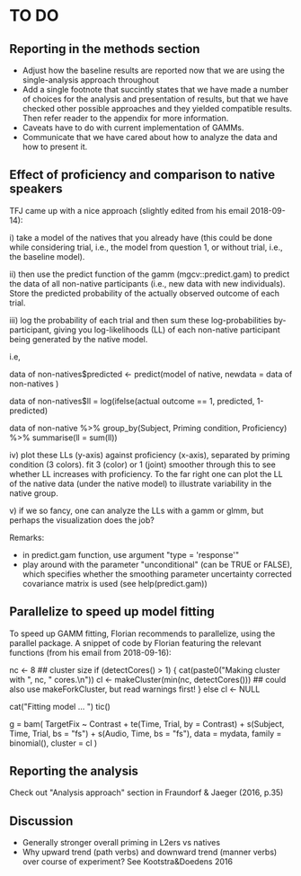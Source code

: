 TO DO
=====

Reporting in the methods section
--------------------------------

- Adjust how the baseline results are reported now that we are using the 
single-analysis approach throughout
- Add a single footnote that succintly states that we have made a number of
choices for the analysis and presentation of results, but that we have checked
other possible approaches and they yielded compatible results. Then refer 
reader to the appendix for more information.
- Caveats have to do with current implementation of GAMMs.
- Communicate that we have cared about how to analyze the data and how to
present it.


Effect of proficiency and comparison to native speakers
-------------------------------------------------------

TFJ came up with a nice approach (slightly edited from his email 2018-09-14):


i) take a model of the natives that you already have (this could be done while
considering trial, i.e., the model from question 1, or without trial, i.e., the
baseline model).

ii) then use the predict function of the gamm (mgcv::predict.gam) to predict
the data of all non-native participants (i.e., new data with new individuals).
Store the predicted probability of the actually observed outcome of each trial. 

iii) log the probability of each trial and then sum these log-probabilities
by-participant, giving you log-likelihoods (LL) of each non-native participant
being generated by the native model.

i.e, 

data of non-natives$predicted <- predict(model of native, newdata = data of non-natives )

data of non-natives$ll = log(ifelse(actual outcome == 1, predicted, 1-predicted)

data of non-native %>%
group_by(Subject, Priming condition, Proficiency) %>%
summarise(ll = sum(ll))

iv) plot these LLs (y-axis) against proficiency (x-axis), separated by priming
condition (3 colors).
fit 3 (color) or 1 (joint) smoother through this to see whether LL increases
with proficiency.
To the far right one can plot the LL of the native data (under the native model)
to illustrate variability in the native group.

v) if we so fancy, one can analyze the LLs with a gamm or glmm, but perhaps the
visualization does the job?


Remarks:
- in predict.gam function, use argument "type = 'response'"
- play around with the parameter "unconditional" (can be TRUE or FALSE), which
specifies whether the smoothing parameter uncertainty corrected covariance
matrix is used (see help(predict.gam))




Parallelize to speed up model fitting
-------------------------

To speed up GAMM fitting, Florian recommends to parallelize, using the parallel
 package. A snippet of code by Florian featuring the relevant functions (from
 his email from 2018-09-16):

nc <- 8                                    ## cluster size
if (detectCores() > 1) {
    cat(paste0("Making cluster with ", nc, " cores.\n"))
    cl <- makeCluster(min(nc, detectCores())) 
    ## could also use makeForkCluster, but read warnings first!
  } else cl <- NULL

cat("Fitting model ... ")
tic()

g = bam(
  TargetFix ~ Contrast + te(Time, Trial, by = Contrast) +
    s(Subject, Time, Trial, bs = "fs") + s(Audio, Time, bs = "fs"),
  data = mydata,
  family = binomial(),
  cluster = cl
)



Reporting the analysis
----------------------

Check out "Analysis approach" section in Fraundorf & Jaeger (2016, p.35)


Discussion
----------

- Generally stronger overall priming in L2ers vs natives
- Why upward trend (path verbs) and downward trend (manner verbs) over course of experiment? See Kootstra&Doedens 2016
